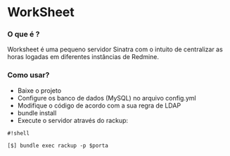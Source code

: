 # WorkSheet #




### O que é ? ###

Worksheet é uma pequeno servidor Sinatra com o intuito de centralizar as horas logadas em diferentes instâncias de Redmine.

### Como usar? ###

* Baixe o projeto
* Configure os banco de dados (MySQL) no arquivo config.yml
* Modifique o código de acordo com a sua regra de LDAP
* bundle install
* Execute o servidor através do rackup:


```
#!shell

[$] bundle exec rackup -p $porta
```
